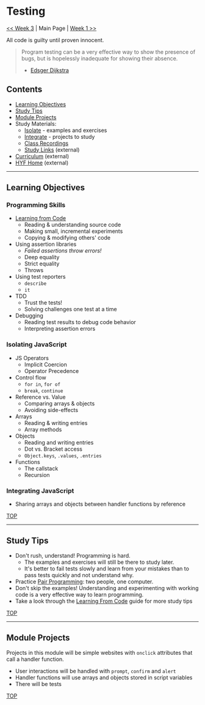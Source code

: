 # Testing

[<< Week 3](./week-3/README.md) | Main Page | [Week 1 >>](./week-1/README.md)

All code is guilty until proven innocent.

> Program testing can be a very effective way to show the presence of bugs, but is hopelessly inadequate for showing their absence.
> - [Edsger Dijkstra](https://en.wikipedia.org/wiki/Edsger_W._Dijkstra)

## Contents

- [Learning Objectives](#learning-objectives)
- [Study Tips](#study-tips)
- [Module Projects](#module-projects)
- Study Materials:
  - [Isolate](./isolate/index.html) - examples and exercises
  - [Integrate](./integrate/index.html) - projects to study
  - [Class Recordings](./class-recordings.md)
  - [Study Links](https://study.hackyourfuture.be) (external)
- [Curriculum](https://home.hackyourfuture.be/curriculum) (external)
- [HYF Home](https://home.hackyourfuture.be/) (external)

---

## Learning Objectives

### Programming Skills

- [Learning from Code](https://study.hackyourfuture.be/learning/learning-from-code)
  - Reading & understanding source code
  - Making small, incremental experiments
  - Copying & modifying others' code
- Using assertion libraries
  - _Failed assertions throw errors!_
  - Deep equality
  - Strict equality
  - Throws
- Using test reporters
  - `describe`
  - `it`
- TDD
  - Trust the tests!
  - Solving challenges one test at a time
- Debugging
  - Reading test results to debug code behavior
  - Interpreting assertion errors

### Isolating JavaScript

- JS Operators
  - Implicit Coercion
  - Operator Precedence
- Control flow
  - `for in`, `for of`
  - `break`, `continue`
- Reference vs. Value
  - Comparing arrays & objects
  - Avoiding side-effects
- Arrays
  - Reading & writing entries
  - Array methods
- Objects
  - Reading and writing entries
  - Dot vs. Bracket access
  - `Object.keys`, `.values`, `.entries`
- Functions
  - The callstack
  - Recursion

### Integrating JavaScript

- Sharing arrays and objects between handler functions by reference

[TOP](#testing)

---

## Study Tips

- Don't rush, understand!  Programming is hard.
  - The examples and exercises will still be there to study later.
  - It's better to fail tests slowly and learn from your mistakes than to pass tests quickly and not understand why.
- Practice [Pair Programming](https://study.hackyourfuture.be/collaborating/pair-programming): two people, one computer.
- Don't skip the examples!  Understanding and experimenting with working code is a very effective way to learn programming.
- Take a look through the [Learning From Code](https://study.hackyourfuture.be/learning/learning-from-code) guide for more study tips

[TOP](#testing)

---

## Module Projects

Projects in this module will be simple websites with `onclick` attributes that call a handler function.

- User interactions will be handled with `prompt`, `confirm` and `alert`
- Handler functions will use arrays and objects stored in script variables
- There will be tests

[TOP](#testing)
